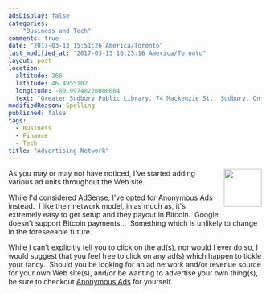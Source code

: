 ```yaml
---
adsDisplay: false
categories:
  - "Business and Tech"
comments: true
date: "2017-03-13 15:51:26 America/Toronto"
last_modified_at: "2017-03-13 16:25:16 America/Toronto"
layout: post
location:
  altitude: 266
  latitude: 46.4955102
  longitude: -80.99748220000004
  text: "Greater Sudbury Public Library, 74 Mackenzie St., Sudbury, Ontario, P3C 4X8, Canada"
modifiedReason: Spelling
published: false
tags:
  - Business
  - Finance
  - Tech
title: "Advertising Network"
---
```


<img
  alt="" height="75" src="{{ site.uri.assets }}/blog/2017/03/13/advertising-network/project-revenue_75x75.png"
  style="border: 0px; float: right; margin-bottom: 10px; margin-left: 10px;" width="75" />
<p>
  As you may or may not have noticed, I've started adding various ad units throughout the Web site.
</p>
<!-- excerptBreak -->
<p>
  While I'd considered AdSense, I've opted for
  <a href="{{ site.uri.shortURL }}/Anonymous-Ads" rel="external" target="_blank" title="Anonymous Ads">Anonymous Ads</a> instead.&nbsp; I like their network
  model, in as much as, it's extremely easy to get setup and they payout in Bitcoin.&nbsp; Google doesn't support Bitcoin payments&hellip;&nbsp; Something which
  is unlikely to change in the foreseeable future.
</p>
<p>
  While I can't explicitly tell you to click on the ad(s), nor would I ever do so, I would suggest that you feel free to click on any ad(s) which happen to
  tickle your fancy.&nbsp; Should you be looking for an ad network and/or revenue source for your own Web site(s), and/or be wanting to advertise your own
  thing(s), be sure to checkout <a href="{{ site.uri.shortURL }}/Anonymous-Ads" rel="external" target="_blank" title="Anonymous Ads">Anonymous Ads</a> for
  yourself.
</p>
